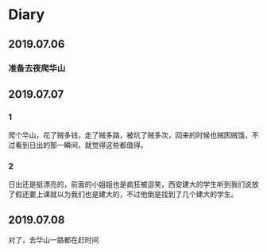 # Diary

## 2019.07.06

### 准备去夜爬华山

## 2019.07.07

### 1

爬个华山，花了贼多钱，走了贼多路，被坑了贼多次，回来的时候也贼困贼饿，不过看到日出的那一瞬间，就觉得这些都值得。

### 2

日出还是挺漂亮的，前面的小姐姐也是疯狂被逗笑，西安建大的学生听到我们说放了假还要上课就以为我们也是建大的，不过他倒是找到了几个建大的学生。

## 2019.07.08

对了，去华山一路都在赶时间
